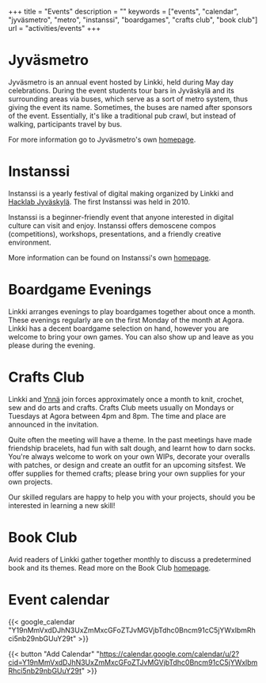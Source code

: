 +++
title = "Events"
description = ""
keywords = ["events", "calendar", "jyväsmetro", "metro", "instanssi", "boardgames", "crafts club", "book club"]
url = "activities/events"
+++

# Jyväsmetro

Jyväsmetro is an annual event hosted by Linkki, held during May day celebrations. During the event students tour bars in Jyväskylä and its surrounding areas via buses, which serve as a sort of metro system, thus giving the event its name. Sometimes, the buses are named after sponsors of the event. Essentially, it's like a traditional pub crawl, but instead of walking, participants travel by bus.

For more information go to Jyväsmetro's own [homepage](https://jyvasmetro.fi/en).

# Instanssi

Instanssi is a yearly festival of digital making organized by Linkki and [Hacklab Jyväskylä](https://jyväskylä.hacklab.fi/en). The first Instanssi was held in 2010.

Instanssi is a beginner-friendly event that anyone interested in digital culture can visit and enjoy. Instanssi offers demoscene compos (competitions), workshops, presentations, and a friendly creative environment.

More information can be found on Instanssi's own [homepage](https://instanssi.org/).

# Boardgame Evenings

Linkki arranges evenings to play boardgames together about once a month. These evenings regularly are on the first Monday of the month at Agora. Linkki has a decent boardgame selection on hand, however you are welcome to bring your own games. You can also show up and leave as you please during the evening.

# Crafts Club

Linkki and [Ynnä](https://ynna.fi/) join forces approximately once a month to knit, crochet, sew and do arts and crafts. Crafts Club meets usually on Mondays or Tuesdays at Agora between 4pm and 8pm. The time and place are announced in the invitation.

Quite often the meeting will have a theme. In the past meetings have made friendship bracelets, had fun with salt dough, and learnt how to darn socks. You're always welcome to work on your own WIPs, decorate your overalls with patches, or design and create an outfit for an upcoming sitsfest. We offer supplies for themed crafts; please bring your own supplies for your own projects. 

Our skilled regulars are happy to help you with your projects, should you be interested in learning a new skill!

# Book Club

Avid readers of Linkki gather together monthly to discuss a predetermined book and its themes. Read more on the Book Club [homepage](/en/activities/book-club).

# Event calendar
{{< google_calendar "Y19nMmVxdDJhN3UxZmMxcGFoZTJvMGVjbTdhc0Bncm91cC5jYWxlbmRhci5nb29nbGUuY29t" >}}

{{< button "Add Calendar" "https://calendar.google.com/calendar/u/2?cid=Y19nMmVxdDJhN3UxZmMxcGFoZTJvMGVjbTdhc0Bncm91cC5jYWxlbmRhci5nb29nbGUuY29t" >}}